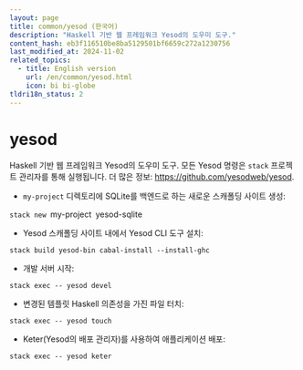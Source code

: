 ```yaml
---
layout: page
title: common/yesod (한국어)
description: "Haskell 기반 웹 프레임워크 Yesod의 도우미 도구."
content_hash: eb3f116510be8ba5129501bf6659c272a1230756
last_modified_at: 2024-11-02
related_topics:
  - title: English version
    url: /en/common/yesod.html
    icon: bi bi-globe
tldri18n_status: 2
---
```

# yesod

Haskell 기반 웹 프레임워크 Yesod의 도우미 도구.
모든 Yesod 명령은 `stack` 프로젝트 관리자를 통해 실행됩니다.
더 많은 정보: <https://github.com/yesodweb/yesod>.

- `my-project` 디렉토리에 SQLite를 백엔드로 하는 새로운 스캐폴딩 사이트 생성:

`stack new `<span class="tldr-var badge badge-pill bg-dark-lm bg-white-dm text-white-lm text-dark-dm font-weight-bold">my-project</span>` `<span class="tldr-var badge badge-pill bg-dark-lm bg-white-dm text-white-lm text-dark-dm font-weight-bold">yesod-sqlite</span>

- Yesod 스캐폴딩 사이트 내에서 Yesod CLI 도구 설치:

`stack build yesod-bin cabal-install --install-ghc`

- 개발 서버 시작:

`stack exec -- yesod devel`

- 변경된 템플릿 Haskell 의존성을 가진 파일 터치:

`stack exec -- yesod touch`

- Keter(Yesod의 배포 관리자)를 사용하여 애플리케이션 배포:

`stack exec -- yesod keter`
